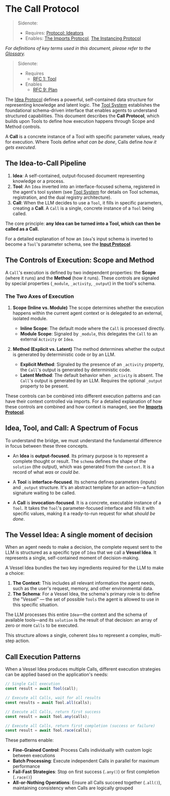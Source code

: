 # The Call Protocol

> Sidenote:
>
> - Requires: [Protocol: Ideators](./003_protocol_ideators.md)
> - Enables: [The Imports Protocol](./104_agent_imports.md), [The Instancing Protocol](./105_agent_instancing.md)

_For definitions of key terms used in this document, please refer to the [Glossary](./000_glossary.md)._

> Sidenote:
>
> - Requires
>   - [RFC 1: Tool](/)
> - Enables
>   - [RFC 9: Plan](/)

The [Idea Protocol](./001_protocol_ideas.md) defines a powerful, self-contained data structure for representing knowledge and latent logic. The [Tool System](./101_agent_tools.md) establishes the foundational schema-driven interface that enables agents to understand structured capabilities. This document describes the **Call Protocol**, which builds upon Tools to define how execution happens through Scope and Method controls.

A **Call** is a concrete instance of a Tool with specific parameter values, ready for execution. Where Tools define _what can be done_, Calls define _how it gets executed_.

## The Idea-to-Call Pipeline

1.  **Idea**: A self-contained, output-focused document representing knowledge or a process.
2.  **Tool**: An `Idea` inverted into an interface-focused schema, registered in the agent's tool system (see [Tool System](./101_agent_tools.md) for details on Tool schemas, registration, and the dual registry architecture).
3.  **Call**: When the LLM decides to use a `Tool`, it fills in specific parameters, creating a **Call**. A `Call` is a single, concrete instance of a `Tool` being called.

The core principle: **any Idea can be turned into a Tool, which can then be called as a Call.**

For a detailed explanation of how an `Idea`'s input schema is inverted to become a `Tool`'s parameter schema, see the **[Input Protocol](./103_agent_input.md)**.

## The Controls of Execution: Scope and Method

A `Call`'s execution is defined by two independent properties: the **Scope** (where it runs) and the **Method** (how it runs). These controls are signaled by special properties (`_module`, `_activity`, `_output`) in the tool's schema.

### The Two Axes of Execution

1.  **Scope (Inline vs. Module)**
    The scope determines whether the execution happens within the current agent context or is delegated to an external, isolated module.
    - **Inline Scope**: The default mode where the `Call` is processed directly.
    - **Module Scope**: Signaled by `_module`, this delegates the `Call` to an external `Activity` or `Idea`.

2.  **Method (Explicit vs. Latent)**
    The method determines whether the output is generated by deterministic code or by an LLM.
    - **Explicit Method**: Signaled by the presence of an `_activity` property, the `Call`'s output is generated by deterministic code.
    - **Latent Method**: The default behavior when `_activity` is absent. The `Call`'s output is generated by an LLM. Requires the optional `_output` property to be present.

These controls can be combined into different execution patterns and can have their context controlled via imports. For a detailed explanation of how these controls are combined and how context is managed, see the **[Imports Protocol](./104_agent_imports.md)**.

## Idea, Tool, and Call: A Spectrum of Focus

To understand the bridge, we must understand the fundamental difference in focus between these three concepts.

- An **Idea** is **output-focused**. Its primary purpose is to represent a complete thought or result. The `schema` defines the shape of the `solution` (the output), which was generated from the `context`. It is a record of what _was_ or _could be_.

- A **Tool** is **interface-focused**. Its schema defines parameters (inputs) and `_output` structure. It's an abstract template for an action—a function signature waiting to be called.

- A **Call** is **invocation-focused**. It is a concrete, executable instance of a `Tool`. It takes the `Tool`'s parameter-focused interface and fills it with specific values, making it a ready-to-run request for what _should be done_.

## The Vessel Idea: A single moment of decision

When an agent needs to make a decision, the complete request sent to the LLM is structured as a specific type of `Idea` that we call a **Vessel Idea**. It represents a single, self-contained moment of decision-making.

A Vessel Idea bundles the two key ingredients required for the LLM to make a choice:

1.  **The Context**: This includes all relevant information the agent needs, such as the user's request, memory, and other environmental data.
2.  **The Schema**: For a Vessel Idea, the schema's primary role is to define the "Vessel" — the set of possible `Tools` the agent is allowed to use in this specific situation.

The LLM processes this entire `Idea`—the context and the schema of available tools—and its `solution` is the result of that decision: an array of zero or more `Calls` to be executed.

This structure allows a single, coherent `Idea` to represent a complex, multi-step action.

## Call Execution Patterns

When a Vessel Idea produces multiple Calls, different execution strategies can be applied based on the application's needs:

```typescript
// Single Call execution
const result = await Tool(call);

// Execute all Calls, wait for all results
const results = await Tool.all(calls);

// Execute all Calls, return first success
const result = await Tool.any(calls);

// Execute all Calls, return first completion (success or failure)
const result = await Tool.race(calls);
```

These patterns enable:

- **Fine-Grained Control**: Process Calls individually with custom logic between executions
- **Batch Processing**: Execute independent Calls in parallel for maximum performance
- **Fail-Fast Strategies**: Stop on first success (`.any()`) or first completion (`.race()`)
- **All-or-Nothing Operations**: Ensure all Calls succeed together (`.all()`), maintaining consistency when Calls are logically grouped
